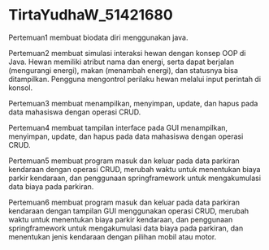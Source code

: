 # TirtaYudhaW_51421680

Pertemuan1 membuat biodata diri menggunakan java.

Pertemuan2 membuat simulasi interaksi hewan dengan konsep OOP di Java. Hewan memiliki atribut nama dan energi, serta dapat berjalan (mengurangi energi), makan (menambah energi), dan statusnya bisa ditampilkan. Pengguna mengontrol perilaku hewan melalui input perintah di konsol.

Pertemuan3 membuat menampilkan, menyimpan, update, dan hapus pada data mahasiswa dengan operasi CRUD.

Pertemuan4 membuat tampilan interface pada GUI menampilkan, menyimpan, update, dan hapus pada data mahasiswa dengan operasi CRUD.

Pertemuan5 membuat program masuk dan keluar pada data parkiran kendaraan dengan operasi CRUD, merubah waktu untuk menentukan biaya parkir kendaraan, dan penggunaan springframework untuk mengakumulasi data biaya pada parkiran.

Pertemuan6 membuat program masuk dan keluar pada data parkiran kendaraan dengan tampilan GUI menggunakan operasi CRUD, merubah waktu untuk menentukan biaya parkir kendaraan, dan penggunaan springframework untuk mengakumulasi data biaya pada parkiran, dan menentukan jenis kendaraan dengan pilihan mobil atau motor.
